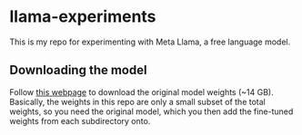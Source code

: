 # llama-experiments
This is my repo for experimenting with Meta Llama, a free language model.

## Downloading the model
Follow [this webpage](https://huggingface.co/docs/transformers/main/model_doc/llama) to download the original model weights (~14 GB). Basically, the weights in this repo are only a small subset of the total weights, so you need the original model, which you then add the fine-tuned weights from each subdirectory onto.